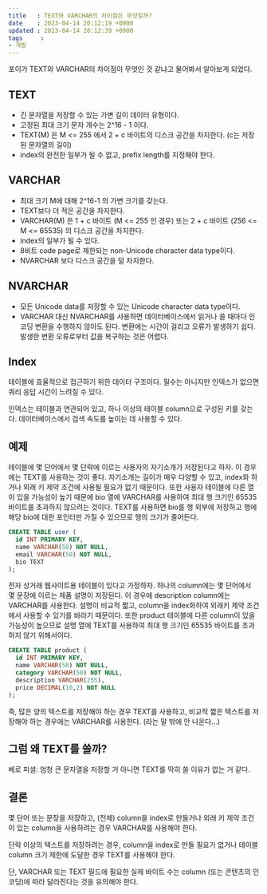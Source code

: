 ```yaml
---
title   : TEXT와 VARCHAR의 차이점은 무엇일까?
date    : 2023-04-14 20:12:19 +0900
updated : 2023-04-14 20:12:39 +0900
tags     : 
- 개발
---
```


포이가 TEXT와 VARCHAR의 차이점이 무엇인 것 같냐고 물어봐서 알아보게 되었다.

## TEXT

- 긴 문자열을 저장할 수 있는 가변 길이 데이터 유형이다.
- 고정된 최대 크기 문자 개수는 2^16 - 1 이다.
- TEXT(M) 은 M <= 255 에서 2 + c 바이트의 디스크 공간을 차지한다. (c는 저장된 문자열의 길이)
- index의 완전한 일부가 될 수 없고, prefix length를 지정해야 한다.

## VARCHAR

- 최대 크기 M에 대해 2^16-1 의 가변 크기를 갖는다.
- TEXT보다 더 적은 공간을 차지한다.
- VARCHAR(M) 은 1 + c 바이트 (M <= 255 인 경우) 또는 2 + c 바이트 (256 <= M <= 65535) 의 디스크 공간을 차지한다.
- index의 일부가 될 수 있다.
- 8비트 code page로 제한되는 non-Unicode character data type이다.
- NVARCHAR 보다 디스크 공간을 덜 차지한다.

## NVARCHAR
- 모든 Unicode data를 저장할 수 있는 Unicode character data type이다.
- VARCHAR 대신 NVARCHAR를 사용하면 데이터베이스에서 읽거나 쓸 때마다 인코딩 변환을 수행하지 않아도 된다. 변환에는 시간이 걸리고 오류가 발생하기 쉽다. 발생한 변환 오류로부터 값을 복구하는 것은 어렵다.

## Index

테이블에 효율적으로 접근하기 위한 데이터 구조이다.
필수는 아니지만 인덱스가 없으면 쿼리 응답 시간이 느려질 수 있다.

인덱스는 테이블과 연관되어 있고, 하나 이상의 테이블 column으로 구성된 키를 갖는다.
데이터베이스에서 검색 속도를 높이는 데 사용할 수 있다.

## 예제

테이블에 몇 단어에서 몇 단락에 이르는 사용자의 자기소개가 저장된다고 하자.
이 경우에는 TEXT를 사용하는 것이 좋다. 자기소개는 길이가 매우 다양할 수 있고, index화 하거나 외래 키 제약 조건에 사용될 필요가 없기 때문이다. 
또한 사용자 테이블에 다른 열이 있을 가능성이 높기 때문에 bio 열에 VARCHAR를 사용하여 최대 행 크기인 65535 바이트를 초과하지 않으려는 것이다. TEXT를 사용하면 bio를 행 외부에 저장하고 행에 해당 bio에 대한 포인터만 가질 수 있으므로 행의 크기가 줄어든다.

```sql
CREATE TABLE user (
  id INT PRIMARY KEY,
  name VARCHAR(50) NOT NULL,
  email VARCHAR(50) NOT NULL,
  bio TEXT
);
```

전자 상거래 웹사이트용 테이블이 있다고 가정하자.
하나의 column에는 몇 단어에서 몇 문장에 이르는 제품 설명이 저장된다. 이 경우에 description column에는 VARCHAR를 사용한다. 설명이 비교적 짧고, column을 index화하여 외래키 제약 조건에서 사용할 수 있기를 바라기 때문이다. 또한 product 테이블에 다른 column이 있을 가능성이 높으므로 설명 열에 TEXT를 사용하여 최대 행 크기인 65535 바이트를 초과하지 않기 위해서이다. 

```sql
CREATE TABLE product (
  id INT PRIMARY KEY,
  name VARCHAR(50) NOT NULL,
  category VARCHAR(50) NOT NULL,
  description VARCHAR(255),
  price DECIMAL(10,2) NOT NULL
);
```

즉, 많은 양의 텍스트를 저장해야 하는 경우 TEXT를 사용하고, 비교적 짧은 텍스트를 저장해야 하는 경우에는 VARCHAR를 사용한다. (라는 말 밖에 안 나온다...)

## 그럼 왜 TEXT를 쓸까?

베로 피셜: 엄청 큰 문자열을 저장할 거 아니면 TEXT를 딱히 쓸 이유가 없는 거 같다.

## 결론

몇 단어 또는 문장을 저장하고, (전체) column을 index로 만들거나 외래 키 제약 조건이 있는 column을 사용하려는 경우 VARCHAR를 사용해야 한다.

단락 이상의 텍스트를 저장하려는 경우, column을 index로 만들 필요가 없거나 테이블 column 크기 제한에 도달한 경우 TEXT를 사용해야 한다.

단, VARCHAR 또는 TEXT 필드에 필요한 실제 바이트 수는 column (또는 콘텐츠의 인코딩)에 따라 달라진다는 것을 유의해야 한다.
